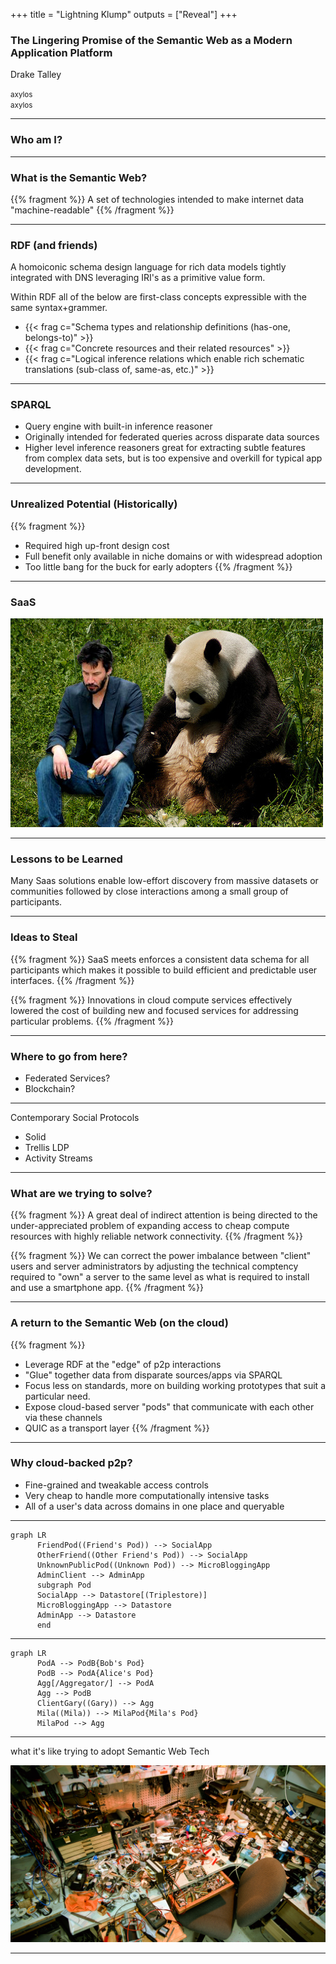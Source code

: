 +++
title = "Lightning Klump"
outputs = ["Reveal"]
+++

### The Lingering Promise of the Semantic Web as a Modern Application Platform

Drake Talley

<small><i class="fab fa-github"></i>axylos</small><br />
<small><i class="fab fa-twitter"></i> axylos</small>

---
### Who am I?

---

### What is the Semantic Web?

{{% fragment %}}
A set of technologies intended to make internet data "machine-readable"
{{% /fragment %}}

---

### RDF (and friends)

A homoiconic schema design language for rich data models tightly integrated with DNS leveraging IRI's as a primitive value form.

Within RDF all of the below are first-class concepts expressible with the same syntax+grammer.
- {{< frag c="Schema types and relationship definitions (has-one, belongs-to)" >}}
- {{< frag c="Concrete resources and their related resources" >}}
- {{< frag c="Logical inference relations which enable rich schematic translations (sub-class of, same-as, etc.)" >}}



---

### SPARQL

- Query engine with built-in inference reasoner
- Originally intended for federated queries across disparate data sources
- Higher level inference reasoners great for extracting subtle features from complex data sets, but is too expensive and overkill for typical app development.

---

### Unrealized Potential (Historically)

{{% fragment %}}
- Required high up-front design cost
- Full benefit only available in niche domains or with widespread adoption
- Too little bang for the buck for early adopters
{{% /fragment %}}

---

### SaaS

![keanu](keanu.jpg)

---

### Lessons to be Learned

Many Saas solutions enable low-effort discovery from massive datasets or communities followed by close interactions among a small group of participants.

---

### Ideas to Steal

{{% fragment %}}
SaaS meets enforces a consistent data schema for all participants which makes it possible to build efficient and predictable user interfaces.
{{% /fragment %}}

{{% fragment %}}
Innovations in cloud compute services effectively lowered the cost of building new and focused services for addressing particular problems.
{{% /fragment %}}

---

### Where to go from here?

- Federated Services?
- Blockchain?

---
Contemporary Social Protocols
  - Solid
  - Trellis LDP
  - Activity Streams
  
---

### What are we trying to solve?

{{% fragment %}}
A great deal of indirect attention is being directed to the under-appreciated problem of expanding access to cheap compute resources with highly reliable network connectivity.
{{% /fragment %}}

{{% fragment %}}
We can correct the power imbalance between "client" users and server administrators by adjusting the technical comptency required to "own" a server to the same level as what is required to install and use a smartphone app.
{{% /fragment %}}

---

### A return to the Semantic Web (on the cloud)

{{% fragment %}}
- Leverage RDF at the "edge" of p2p interactions
- "Glue" together data from disparate sources/apps via SPARQL
- Focus less on standards, more on building working prototypes that suit a particular need.
- Expose cloud-based server "pods" that communicate with each other via these channels
- QUIC as a transport layer
{{% /fragment %}}

---

### Why cloud-backed p2p?

- Fine-grained and tweakable access controls
- Very cheap to handle more computationally intensive tasks
- All of a user's data across domains in one place and queryable

---

```mermaid
graph LR
      FriendPod((Friend's Pod)) --> SocialApp
      OtherFriend((Other Friend's Pod)) --> SocialApp
      UnknownPublicPod((Unknown Pod)) --> MicroBloggingApp
      AdminClient --> AdminApp
      subgraph Pod
      SocialApp --> Datastore[(Triplestore)]
      MicroBloggingApp --> Datastore
      AdminApp --> Datastore
      end
```

---
```mermaid
graph LR
      PodA --> PodB{Bob's Pod}
      PodB --> PodA{Alice's Pod}
      Agg[/Aggregator/] --> PodA
      Agg --> PodB
      ClientGary((Gary)) --> Agg
      Mila((Mila)) --> MilaPod{Mila's Pod}
      MilaPod --> Agg
```

---

what it's like trying to adopt Semantic Web Tech

![tech](mess.jpeg)

---

